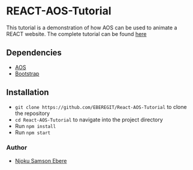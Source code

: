 # REACT-AOS-Tutorial
This tutorial is a demonstration of how AOS can be used to animate a REACT website. The complete tutorial can be found [here](https://dev.to/ebereplenty/css-animation-without-css-aos-in-plain-js-and-react-4jfj)

## Dependencies
* [AOS](https://michalsnik.github.io/aos/)
* [Bootstrap](https://getbootstrap.com/docs/3.3/getting-started/)

## Installation
- ``git clone https://github.com/EBEREGIT/React-AOS-Tutorial`` to clone the repository
- ``cd React-AOS-Tutorial`` to navigate into the project directory
- Run ``npm install``
- Run ``npm start``

### Author
- [Njoku Samson Ebere](https://twitter.com/eberetwit)
